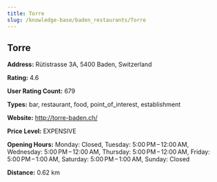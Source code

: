 ```yaml
---
title: Torre
slug: /knowledge-base/baden_restaurants/Torre
---
```


## Torre

**Address:** Rütistrasse 3A, 5400 Baden, Switzerland

**Rating:** 4.6

**User Rating Count:** 679

**Types:** bar, restaurant, food, point_of_interest, establishment

**Website:** http://torre-baden.ch/

**Price Level:** EXPENSIVE

**Opening Hours:** Monday: Closed, Tuesday: 5:00 PM – 12:00 AM, Wednesday: 5:00 PM – 12:00 AM, Thursday: 5:00 PM – 12:00 AM, Friday: 5:00 PM – 1:00 AM, Saturday: 5:00 PM – 1:00 AM, Sunday: Closed

**Distance:** 0.62 km